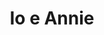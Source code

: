 ---
layout: post
title: Io e Annie
director: Woody Allen
year: 1977
cover: https://images.mubicdn.net/images/film/188/cache-8017-1627985025/image-w1280.jpg
imdb_id: tt0075686
---